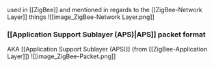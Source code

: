 used in [[ZigBee]] and mentioned in regards to the [[ZigBee-Network Layer]] things
![[image_ZigBee-Network Layer.png]]


### [[Application Support Sublayer (APS)|APS]] packet format
AKA [[Application Support Sublayer (APS)]] (from [[ZigBee-Application Layer]])
![[image_ZigBee-Packet.png]]